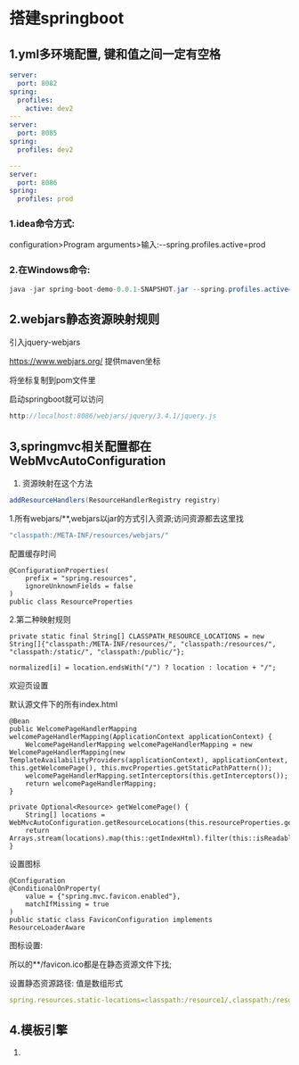 # 搭建springboot

## 1.yml多环境配置, 键和值之间一定有空格

```yml
server:
  port: 8082
spring:
  profiles:
    active: dev2
---
server:
  port: 8085
spring:
  profiles: dev2

---
server:
  port: 8086
spring:
  profiles: prod
```

### 1.idea命令方式:

configuration>Program arguments>输入:--spring.profiles.active=prod

### 2.在Windows命令:

```Java
java -jar spring-boot-demo-0.0.1-SNAPSHOT.jar --spring.profiles.active=prod
```

## 2.webjars静态资源映射规则

引入jquery-webjars

<https://www.webjars.org/> 提供maven坐标

将坐标复制到pom文件里

启动springboot就可以访问

```Java
http://localhost:8086/webjars/jquery/3.4.1/jquery.js
```

## 3,springmvc相关配置都在WebMvcAutoConfiguration

1. 资源映射在这个方法

```Java
addResourceHandlers(ResourceHandlerRegistry registry)
```

1.所有webjars/**,webjars以jar的方式引入资源;访问资源都去这里找

```Java
"classpath:/META-INF/resources/webjars/"
```

配置缓存时间

```
@ConfigurationProperties(
    prefix = "spring.resources",
    ignoreUnknownFields = false
)
public class ResourceProperties
```

2.第二种映射规则

```
private static final String[] CLASSPATH_RESOURCE_LOCATIONS = new String[]{"classpath:/META-INF/resources/", "classpath:/resources/", "classpath:/static/", "classpath:/public/"};
```

```
normalized[i] = location.endsWith("/") ? location : location + "/";
```

欢迎页设置

默认源文件下的所有index.html

```
@Bean
public WelcomePageHandlerMapping welcomePageHandlerMapping(ApplicationContext applicationContext) {
    WelcomePageHandlerMapping welcomePageHandlerMapping = new WelcomePageHandlerMapping(new TemplateAvailabilityProviders(applicationContext), applicationContext, this.getWelcomePage(), this.mvcProperties.getStaticPathPattern());
    welcomePageHandlerMapping.setInterceptors(this.getInterceptors());
    return welcomePageHandlerMapping;
}
```

```
private Optional<Resource> getWelcomePage() {
    String[] locations = WebMvcAutoConfiguration.getResourceLocations(this.resourceProperties.getStaticLocations());
    return Arrays.stream(locations).map(this::getIndexHtml).filter(this::isReadable).findFirst();
}
```

设置图标

```
@Configuration
@ConditionalOnProperty(
    value = {"spring.mvc.favicon.enabled"},
    matchIfMissing = true
)
public static class FaviconConfiguration implements ResourceLoaderAware
```
图标设置:

所以的**/favicon.ico都是在静态资源文件下找;

设置静态资源路径:   值是数组形式

```yml
spring.resources.static-locations=classpath:/resource1/,classpath:/resource2/
```

## 4.模板引擎

1.